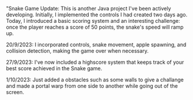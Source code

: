 "Snake Game Update:
This is another Java project I've been actively developing. Initially, I implemented the controls I had created two days ago. Today, I introduced a basic scoring system and an interesting challenge: once the player reaches a score of 50 points, the snake's speed will ramp up.

20/9/2023: I incorporated controls, snake movement, apple spawning, and collision detection, making the game over when necessary.

27/9/2023: I've now included a highscore system that keeps track of your best score achieved in the Snake game.

1/10/2023: Just added a obstacles such as some walls to give a challange and made a portal warp from one side to another while going out of the screen.
